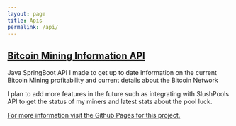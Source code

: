 ```yaml
---
layout: page
title: Apis
permalink: /api/
---
```


## [Bitcoin Mining Information API][mining-api]

Java SpringBoot API I made to get up to date information on the current Bitcoin Mining profitability and current details about the Bitcoin Network

I plan to add more features in the future such as integrating with SlushPools API to get the status of my miners and latest stats about the pool luck.

[For more information visit the Github Pages for this project.][mining-api-pages]

[mining-api]: https://github.com/aaroncj1/btcmininginfo
[mining-api-pages]: https://aaroncj1.github.io/btcmininginfo/